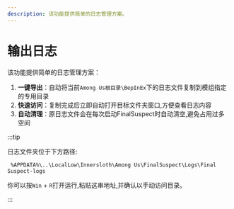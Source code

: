 ```yaml
---
description: 该功能提供简单的日志管理方案。
---
```


# 输出日志

该功能提供简单的日志管理方案：

1. **一键导出**：自动将当前`Among Us根目录\BepInEx`下的日志文件复制到模组指定的专用目录
2. **快速访问**：复制完成后立即自动打开目标文件夹窗口,方便查看日志内容
3. **自动清理**：原日志文件会在每次启动FinalSuspect时自动清空,避免占用过多空间

:::tip

日志文件夹位于下方路径:

```
 %APPDATA%\..\LocalLow\Innersloth\Among Us\FinalSuspect\Logs\Final Suspect-logs
```

你可以按`Win` + `R`打开运行,粘贴这串地址,并确认以手动访问目录。

:::